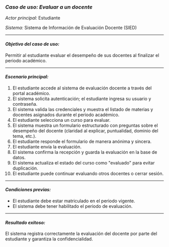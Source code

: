 ### *Caso de uso: Evaluar a un docente*

*Actor principal:* Estudiante

*Sistema:* Sistema de Información de Evaluación Docente (SIED)

---

#### *Objetivo del caso de uso:*

Permitir al estudiante evaluar el desempeño de sus docentes al finalizar el periodo académico.

---

#### *Escenario principal:*

1. El estudiante accede al sistema de evaluación docente a través del portal académico.
2. El sistema solicita autenticación; el estudiante ingresa su usuario y contraseña.
3. El sistema valida las credenciales y muestra el listado de materias y docentes asignados durante el periodo académico.
4. El estudiante selecciona un curso para evaluar.
5. El sistema muestra un formulario estructurado con preguntas sobre el desempeño del docente (claridad al explicar, puntualidad, dominio del tema, etc.).
6. El estudiante responde el formulario de manera anónima y sincera.
7. El estudiante envía la evaluación.
8. El sistema confirma la recepción y guarda la evaluación en la base de datos.
9. El sistema actualiza el estado del curso como "evaluado" para evitar duplicación.
10. El estudiante puede continuar evaluando otros docentes o cerrar sesión.

---

#### *Condiciones previas:*

* El estudiante debe estar matriculado en el periodo vigente.
* El sistema debe tener habilitado el periodo de evaluación.

---

#### *Resultado exitoso:*

El sistema registra correctamente la evaluación del docente por parte del estudiante y garantiza la confidencialidad.